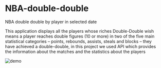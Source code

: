 # NBA-double-double
NBA double double by player in selected date

This application displays all the players whose riches Double-Double wish means a player reaches double figures (10 or more) in two of the five main statistical categories – points, rebounds, assists, steals and blocks – they have achieved a double-double, in this project we used API which provides the information about the matches and the statistics about the players

![demo](https://user-images.githubusercontent.com/100159431/164945309-05b5d829-45eb-4d20-bda9-8de8af62ec2a.png)
